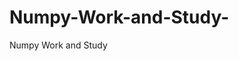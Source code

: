   # Numpy-Work-and-Study-
Numpy Work and Study 
                
                
              
                     
                  
                                                         
                                                   
                  
                    
                                                                                                     
                                                                                                           
                                                                                                
                                                                                                                                                          
                                                                                                                                                                                                                                                                 
                                                                                                                                                                                                                            
                                                                                                                                                  
                                                                                                    
                                                                                                
                    
